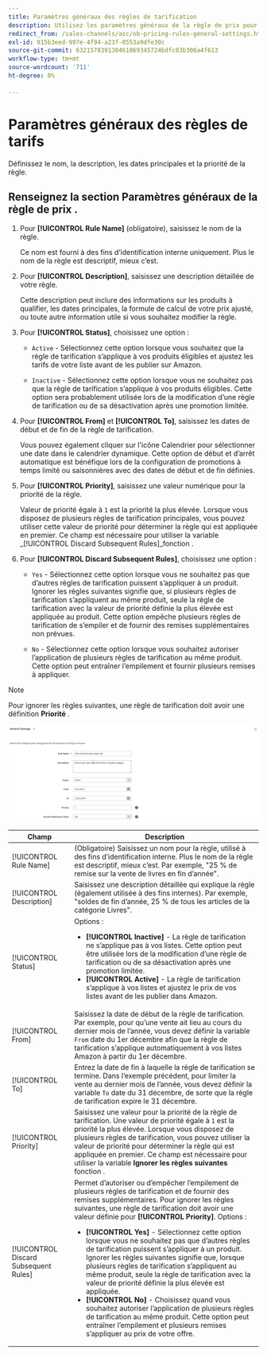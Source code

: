 ```yaml
---
title: Paramètres généraux des règles de tarification
description: Utilisez les paramètres généraux de la règle de prix pour définir les Principales caractéristiques d’une règle de prix de vente.
redirect_from: /sales-channels/asc/ob-pricing-rules-general-settings.html
exl-id: 915b3eed-997e-4f94-a23f-0553a9dfe30c
source-git-commit: 632157839130461869345724bdfc03b306a4f613
workflow-type: tm+mt
source-wordcount: '711'
ht-degree: 0%

---
```


# Paramètres généraux des règles de tarifs

Définissez le nom, la description, les dates principales et la priorité de la règle.

## Renseignez la section Paramètres généraux de la règle de prix .

1. Pour **[!UICONTROL Rule Name]** (obligatoire), saisissez le nom de la règle.

   Ce nom est fourni à des fins d’identification interne uniquement. Plus le nom de la règle est descriptif, mieux c’est.

1. Pour **[!UICONTROL Description]**, saisissez une description détaillée de votre règle.

   Cette description peut inclure des informations sur les produits à qualifier, les dates principales, la formule de calcul de votre prix ajusté, ou toute autre information utile si vous souhaitez modifier la règle.

1. Pour **[!UICONTROL Status]**, choisissez une option :

   - `Active` - Sélectionnez cette option lorsque vous souhaitez que la règle de tarification s’applique à vos produits éligibles et ajustez les tarifs de votre liste avant de les publier sur Amazon.

   - `Inactive` - Sélectionnez cette option lorsque vous ne souhaitez pas que la règle de tarification s’applique à vos produits éligibles. Cette option sera probablement utilisée lors de la modification d’une règle de tarification ou de sa désactivation après une promotion limitée.

1. Pour **[!UICONTROL From]** et **[!UICONTROL To]**, saisissez les dates de début et de fin de la règle de tarification.

   Vous pouvez également cliquer sur l&#39;icône Calendrier pour sélectionner une date dans le calendrier dynamique. Cette option de début et d’arrêt automatique est bénéfique lors de la configuration de promotions à temps limité ou saisonnières avec des dates de début et de fin définies.

1. Pour **[!UICONTROL Priority]**, saisissez une valeur numérique pour la priorité de la règle.

   Valeur de priorité égale à `1` est la priorité la plus élevée. Lorsque vous disposez de plusieurs règles de tarification principales, vous pouvez utiliser cette valeur de priorité pour déterminer la règle qui est appliquée en premier. Ce champ est nécessaire pour utiliser la variable _[!UICONTROL Discard Subsequent Rules]_fonction .

1. Pour **[!UICONTROL Discard Subsequent Rules]**, choisissez une option :

   - `Yes` - Sélectionnez cette option lorsque vous ne souhaitez pas que d’autres règles de tarification puissent s’appliquer à un produit. Ignorer les règles suivantes signifie que, si plusieurs règles de tarification s’appliquent au même produit, seule la règle de tarification avec la valeur de priorité définie la plus élevée est appliquée au produit. Cette option empêche plusieurs règles de tarification de s’empiler et de fournir des remises supplémentaires non prévues.

   - `No` - Sélectionnez cette option lorsque vous souhaitez autoriser l’application de plusieurs règles de tarification au même produit. Cette option peut entraîner l’empilement et fournir plusieurs remises à appliquer.

>[!NOTE]
>
>Pour ignorer les règles suivantes, une règle de tarification doit avoir une définition **Priorité** .

![Paramètres généraux des règles de tarifs](assets/amazon-pricing-rule-general.png)

| Champ | Description |
|---|---|
| [!UICONTROL Rule Name] | (Obligatoire) Saisissez un nom pour la règle, utilisé à des fins d’identification interne. Plus le nom de la règle est descriptif, mieux c’est. Par exemple, &quot;25 % de remise sur la vente de livres en fin d’année&quot;. |
| [!UICONTROL Description] | Saisissez une description détaillée qui explique la règle (également utilisée à des fins internes). Par exemple, &quot;soldes de fin d’année, 25 % de tous les articles de la catégorie Livres&quot;. |
| [!UICONTROL Status] | Options :<ul><li>**[!UICONTROL Inactive]** - La règle de tarification ne s’applique pas à vos listes. Cette option peut être utilisée lors de la modification d’une règle de tarification ou de sa désactivation après une promotion limitée.</li><li>**[!UICONTROL Active]** - La règle de tarification s’applique à vos listes et ajustez le prix de vos listes avant de les publier dans Amazon.</li></ul> |
| [!UICONTROL From] | Saisissez la date de début de la règle de tarification. Par exemple, pour qu’une vente ait lieu au cours du dernier mois de l’année, vous devez définir la variable `From` date du 1er décembre afin que la règle de tarification s’applique automatiquement à vos listes Amazon à partir du 1er décembre. |
| [!UICONTROL To] | Entrez la date de fin à laquelle la règle de tarification se termine. Dans l’exemple précédent, pour limiter la vente au dernier mois de l’année, vous devez définir la variable `To` date du 31 décembre, de sorte que la règle de tarification expire le 31 décembre. |
| [!UICONTROL Priority] | Saisissez une valeur pour la priorité de la règle de tarification. Une valeur de priorité égale à `1` est la priorité la plus élevée. Lorsque vous disposez de plusieurs règles de tarification, vous pouvez utiliser la valeur de priorité pour déterminer la règle qui est appliquée en premier. Ce champ est nécessaire pour utiliser la variable **Ignorer les règles suivantes** fonction . |
| [!UICONTROL Discard Subsequent Rules] | Permet d’autoriser ou d’empêcher l’empilement de plusieurs règles de tarification et de fournir des remises supplémentaires. Pour ignorer les règles suivantes, une règle de tarification doit avoir une valeur définie pour **[!UICONTROL Priority]**. Options :<ul><li>**[!UICONTROL Yes]** - Sélectionnez cette option lorsque vous ne souhaitez pas que d’autres règles de tarification puissent s’appliquer à un produit. Ignorer les règles suivantes signifie que, lorsque plusieurs règles de tarification s’appliquent au même produit, seule la règle de tarification avec la valeur de priorité définie la plus élevée est appliquée.</li><li>**[!UICONTROL No]** - Choisissez quand vous souhaitez autoriser l’application de plusieurs règles de tarification au même produit. Cette option peut entraîner l’empilement et plusieurs remises s’appliquer au prix de votre offre.</li></ul> |
